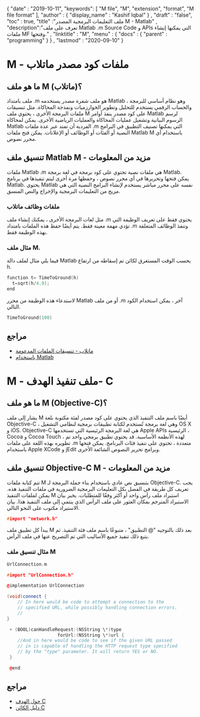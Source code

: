 {
  "date" : "2019-10-11",
  "keywords": [ "M file", "M", "extension", "format", "M file format" ],
  "author" : {
    "display_name" : "Kashif Iqbal"
} ,
  "draft" : "false",
  "toc" : true,
  "title" :"ملف التعليمات البرمجية المصدر M - Matlab" ,
  "description":"تعرف على ملف Matlab .m Source Code و APIs التي يمكنها إنشاء ملفات MF وفتحها." ,
  "linktitle" : "M",
  "menu" : {
    "docs" : {
      "parent" : "programming"
}
} ,
  "lastmod" : "2020-09-10"
}

# M - ملفات كود مصدر ماتلاب

## ما هو ملف M (ماتلاب)؟

ملف بامتداد .m هو ملف شفرة مصدر يستخدمه Matlab ، وهو نظام أساسي للبرمجة والحساب الرقمي يستخدم للتحليل وتطوير الخوارزميات ونمذجة المحاكاة. مثل تنسيقات ملفات البرمجة الأخرى ، يحتوي ملف M على كود مصدر ينفذ أوامر Matlab لرسم الرسوم البيانية وتشغيل عمليات المحاكاة والعمليات الرياضية الأخرى. يمكن لمحاكاة Matlab الفردية أن تمتد عبر عدة ملفات .m التي يمكنها تصنيف التطبيق في البرامج النصية أو الفئات أو الوظائف أو الإعلانات. يمكن فتح ملفات Matlab M باستخدام أي محرر نصوص.

## تنسيق ملف Matlab M - مزيد من المعلومات

ملفات Matlab .m هي ملفات نصية تحتوي على كود برمجة في لغة برمجة Matlab. يمكن فتحها وتحريرها في أي محرر نصوص ، وحفظها مرة أخرى ليتم تنفيذها في برنامج Matlab. يحتوي Matlab نفسه على محرر مباشر يستخدم لإنشاء البرامج النصية التي هي مزيج من التعليمات البرمجية والإخراج والنص المنسق.

### ملفات وظائف ماتلاب

مثل لغات البرمجة الأخرى ، يمكنك إنشاء ملف .m يحتوي فقط على تعريف الوظيفة التي تؤدي مهمة معينة فقط. يتم أيضًا حفظ هذه الملفات بامتداد .m وتنفذ الوظائف المتعلقة بهذه الوظيفة فقط.

### مثال ملف M.

فيما يلي مثال لملف دالة Matlab يحسب الوقت المستغرق لكائن تم إسقاطه من ارتفاع h.

```C++
function t= TimeToGround(h)  
  t=sqrt(h/4.9);
end
```

لاستدعاء هذه الوظيفة من محرر Matlab أو من ملف .m آخر ، يمكن استخدام الكود التالي.
```C++
TimeToGround(100)
```

## مراجع

* [ماتلاب - تنسيقات الملفات المدعومة](https://www.mathworks.com/help/matlab/standard-file-formats.html)
* [باستخدام Matlab](https://www.maths.unsw.edu.au/sites/default/files/MatlabSelfPaced/lesson0/MatlabLesson0_Mfiles.html)

# M - ملف تنفيذ الهدف- C

## ما هو ملف M (Objective-C)؟

يشار إلى ملف M أيضًا باسم ملف التنفيذ الذي يحتوي على كود مصدر لفئة مكتوبة بلغة Objective-C ، وهي لغة برمجة تُستخدم لكتابة تطبيقات برمجية لنظامي التشغيل OS X و iOS. Objective-C هي لغة البرمجة الرئيسية التي تستخدمها Apple APIs الرئيسية ، Cocoa و Cocoa Touch ، لهذه الأنظمة الأساسية. قد يحتوي تطبيق برمجي واحد تم تطويره بهذه اللغة على ملفات .m متعددة ، تحتوي على تنفيذ فئات البرنامج. يمكن فتحها باستخدام Apple XCode و jEdit وبرامج تحرير النصوص الشائعة الأخرى.

## تنسيق ملف Objective-C M - مزيد من المعلومات

تتم كتابة ملفات M بتنسيق نص عادي باستخدام بناء جملة البرمجة لـ Objective-C. يجب تعريف كل طريقة في الفصل بكل التعليمات البرمجية الضرورية في ملفات التنفيذ هذه. يمكن لملفات التنفيذ M استيراد ملف رأس واحد أو أكثر وفقًا للمتطلبات. يخبر بيان الاستيراد المترجم بمكان العثور على ملف الرأس الذي ينتمي إلى ملف التنفيذ هذا. بيان الاستيراد مكتوب على النحو التالي.

```C++
#import "network.h"
```

يبدأ كل تطبيق ملف M بعد ذلك بالتوجيه "@ التطبيق" ، متبوعًا باسم ملف فئة التنفيذ. ثم يتبع ذلك تنفيذ جميع الأساليب التي تم التصريح عنها في ملف الرأس.

### مثال تنسيق ملف M

```C++
UrlConnection.m

#import "UrlConnection.h"

@implementation UrlConnection

(void)connect {
    // In here would be code to attempt a connection to the
    // specified URL, while possibly handling connection errors.
    //
}

 + (BOOL)canHandleRequest:(NSString \*)type
                   forUrl:(NSString \*)url {
    //And in here would be code to see if the given URL passed
    // in is capable of handling the HTTP request type specified
    // by the "type" parameter. It will return YES or NO.
 }

 @end
```

## مراجع
* [حول الهدف C](https://developer.apple.com/library/archive/documentation/Cocoa/Conceptual/ProgrammingWithObjectiveC/Introduction/Introduction.html#//apple_ref/doc/uid/TP40011210-CH1-SW1)
* [دليل الكائن C](https://blog.teamtreehouse.com/beginners-guide-objective-c-classes-objects)

